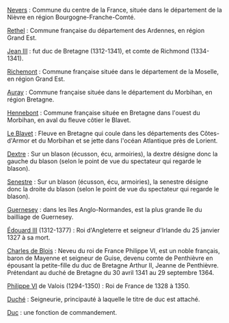 [Nevers](#/Glossaire) : Commune du centre de la France, située dans le département de la Nièvre en région Bourgogne-Franche-Comté.

[Rethel](#/Glossaire) : Commune française du département des Ardennes, en région Grand Est.

[Jean III](#/Glossaire) : fut duc de Bretagne (1312-1341), et comte de Richmond (1334-1341).  
  
[Richemont](#/Glossaire) : Commune française située dans le département de la Moselle, en région Grand Est.

[Auray](#/Glossaire) : Commune française située dans le département du Morbihan, en région Bretagne.

[Hennebont](#/Glossaire) : Commune française située en Bretagne dans l'ouest du Morbihan, en aval du fleuve côtier le Blavet.

[Le Blavet](#/Glossaire) : Fleuve en Bretagne qui coule dans les départements des Côtes-d'Armor et du Morbihan et se jette dans l'océan Atlantique près de Lorient.

[Dextre](#/Glossaire) : Sur un blason (écusson, écu, armoiries), la dextre désigne donc la gauche du blason (selon le point de vue du spectateur qui regarde le blason).

[Senestre](#/Glossaire) : Sur un blason (écusson, écu, armoiries), la senestre désigne donc la droite du blason (selon le point de vue du spectateur qui regarde le blason).

[Guernesey](#/Glossaire) : dans les îles Anglo-Normandes, est la plus grande île du bailliage de Guernesey.

[Édouard III](#/Glossaire) (1312-1377) : Roi d'Angleterre et seigneur d'Irlande du 25 janvier 1327 à sa mort.

[Charles de Blois](#/Glossaire) : Neveu du roi de France Philippe VI, est un noble français, baron de Mayenne et seigneur de Guise, devenu comte de Penthièvre en épousant la petite-fille du duc de Bretagne Arthur II, Jeanne de Penthièvre. Prétendant au duché de Bretagne du 30 avril 1341 au 29 septembre 1364.

[Philippe VI](#/Glossaire) de Valois (1294-1350) : Roi de France de 1328 à 1350.

[Duché](#/Glossaire) : Seigneurie, principauté à laquelle le titre de duc est attaché.

[Duc](#/Glossaire) : une fonction de commandement.